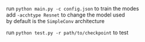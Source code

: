 run ```python main.py -c config.json``` to train the modes    
add ```-acchtype Resnet``` to change the model used    
by default is the ```SimpleConv``` architecture

run ```python test.py -r path/to/checkpoint``` to test